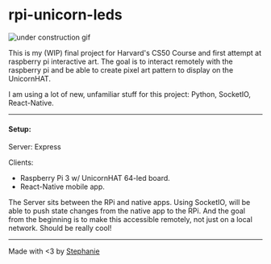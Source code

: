 # rpi-unicorn-leds

![under construction gif](https://www.heelzwaarleven.nl/underconstruction.gif)

This is my (WIP) final project for Harvard's CS50 Course and first attempt at raspberry pi interactive art. The goal is to interact remotely with the raspberry pi and be able to create pixel art pattern to display on the UnicornHAT.

I am using a lot of new, unfamiliar stuff for this project: Python, SocketIO, React-Native.

---

#### Setup:

Server: Express

Clients:
- Raspberry Pi 3 w/ UnicornHAT 64-led board.
- React-Native mobile app.

The Server sits between the RPi and native apps. Using SocketIO, will be able to push state changes from the native app to the RPi. And the goal from the beginning is to make this accessible remotely, not just on a local network. Should be really cool!

---

Made with <3 by [Stephanie](https://traumverloren.github.io)
